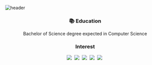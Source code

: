 ![header](https://capsule-render.vercel.app/api?type=Waving&color=auto&height=150&section=header&text=0.0jun&fontSize=70&animation=blink)

<h3 align="center"> 📚 Education </h3>

<p align="center"> Bachelor of Science degree expected in Computer Science </p>
 
<h3 align="center"> Interest </h3>

<p align="center">
  <img src="https://img.shields.io/badge/Steam-000000?style=flat-square&logo=Steam&logoColor=white"/></a>&nbsp 
  <img src="https://img.shields.io/badge/Epic Games-313131?style=flat-square&logo=Epic Games&logoColor=white"/></a>&nbsp 
  <img src="https://img.shields.io/badge/Origin-F56C2D?style=flat-squar&logo=Origin&logoColor=white"/></a>&nbsp 
  <img src="https://img.shields.io/badge/Unity-000000?style=flat-squar&logo=Unity&logoColor=white"/></a>&nbsp 
  <img src="https://img.shields.io/badge/Unreal Engine-0E1128?style=flat-square&logo=Unreal Engine&logoColor=white"/></a>&nbsp
 </p>

